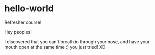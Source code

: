 # hello-world
Refresher course!

Hey peoples! 

I discovered that you can't breath in through your nose, and have your mouth open at the same time
:) you just tried! XD
